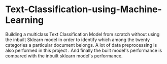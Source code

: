 # Text-Classification-using-Machine-Learning

Building a multiclass Text Classification Model from scratch without using the inbuilt 
Sklearn model in order to identify which among the twenty categories a particular document belongs. 
A lot of data preprocessing is also performed in this project . 
And finally the built model's performance is compared with the inbuilt sklearn model's performance.
